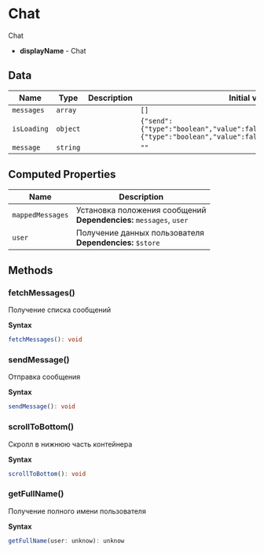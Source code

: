 # Chat

Chat

- **displayName** - Chat

## Data

| Name        | Type     | Description | Initial value                                                                                                    |
| ----------- | -------- | ----------- | ---------------------------------------------------------------------------------------------------------------- |
| `messages`  | `array`  |             | `[]`                                                                                                             |
| `isLoading` | `object` |             | `{"send":{"type":"boolean","value":false,"raw":"false"},"fetch":{"type":"boolean","value":false,"raw":"false"}}` |
| `message`   | `string` |             | `""`                                                                                                             |

## Computed Properties

| Name             | Description                                                            |
| ---------------- | ---------------------------------------------------------------------- |
| `mappedMessages` | Установка положения сообщений<br/>**Dependencies:** `messages`, `user` |
| `user`           | Получение данных пользователя<br/>**Dependencies:** `$store`           |

## Methods

### fetchMessages()

Получение списка сообщений

**Syntax**

```typescript
fetchMessages(): void
```

### sendMessage()

Отправка сообщения

**Syntax**

```typescript
sendMessage(): void
```

### scrollToBottom()

Скролл в нижнюю часть контейнера

**Syntax**

```typescript
scrollToBottom(): void
```

### getFullName()

Получение полного имени пользователя

**Syntax**

```typescript
getFullName(user: unknow): unknow
```

